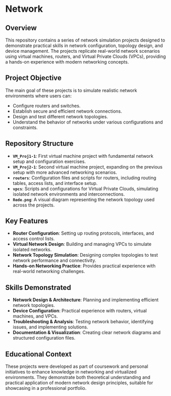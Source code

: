 # Network

## Overview

This repository contains a series of network simulation projects designed to demonstrate practical skills in network configuration, topology design, and device management. The projects replicate real-world network scenarios using virtual machines, routers, and Virtual Private Clouds (VPCs), providing a hands-on experience with modern networking concepts.

## Project Objective

The main goal of these projects is to simulate realistic network environments where users can:

- Configure routers and switches.
- Establish secure and efficient network connections.
- Design and test different network topologies.
- Understand the behavior of networks under various configurations and constraints.

## Repository Structure

- **`VM_Proj1-1`**: First virtual machine project with fundamental network setup and configuration exercises.
- **`VM_Proj2-1`**: Second virtual machine project, expanding on the previous setup with more advanced networking scenarios.
- **`routers`**: Configuration files and scripts for routers, including routing tables, access lists, and interface setup.
- **`vpcs`**: Scripts and configurations for Virtual Private Clouds, simulating isolated network environments and interconnections.
- **`Rede.png`**: A visual diagram representing the network topology used across the projects.

## Key Features

- **Router Configuration**: Setting up routing protocols, interfaces, and access control lists.
- **Virtual Network Design**: Building and managing VPCs to simulate isolated networks.
- **Network Topology Simulation**: Designing complex topologies to test network performance and connectivity.
- **Hands-on Networking Practice**: Provides practical experience with real-world networking challenges.

## Skills Demonstrated

- **Network Design & Architecture**: Planning and implementing efficient network topologies.
- **Device Configuration**: Practical experience with routers, virtual machines, and VPCs.
- **Troubleshooting & Analysis**: Testing network behavior, identifying issues, and implementing solutions.
- **Documentation & Visualization**: Creating clear network diagrams and structured configuration files.

## Educational Context

These projects were developed as part of coursework and personal initiatives to enhance knowledge in networking and virtualized environments. They demonstrate both theoretical understanding and practical application of modern network design principles, suitable for showcasing in a professional portfolio.
